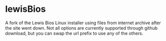 # lewisBios
A fork of the Lewis Bios Linux installer using files from internet archive after the site went down.
Not all options are currently supported through github download, but you can swap the url prefix to use any of the others.

